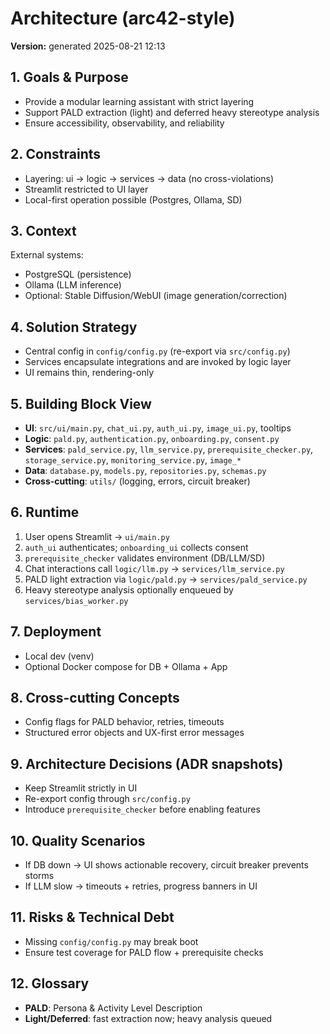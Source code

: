 # Architecture (arc42-style)

**Version:** generated 2025-08-21 12:13

## 1. Goals & Purpose

- Provide a modular learning assistant with strict layering
- Support PALD extraction (light) and deferred heavy stereotype analysis
- Ensure accessibility, observability, and reliability

## 2. Constraints

- Layering: ui → logic → services → data (no cross-violations)
- Streamlit restricted to UI layer
- Local-first operation possible (Postgres, Ollama, SD)

## 3. Context

External systems:
- PostgreSQL (persistence)
- Ollama (LLM inference)
- Optional: Stable Diffusion/WebUI (image generation/correction)

## 4. Solution Strategy

- Central config in `config/config.py` (re-export via `src/config.py`)
- Services encapsulate integrations and are invoked by logic layer
- UI remains thin, rendering-only

## 5. Building Block View

- **UI**: `src/ui/main.py`, `chat_ui.py`, `auth_ui.py`, `image_ui.py`, tooltips
- **Logic**: `pald.py`, `authentication.py`, `onboarding.py`, `consent.py`
- **Services**: `pald_service.py`, `llm_service.py`, `prerequisite_checker.py`, `storage_service.py`, `monitoring_service.py`, `image_*`
- **Data**: `database.py`, `models.py`, `repositories.py`, `schemas.py`
- **Cross-cutting**: `utils/` (logging, errors, circuit breaker)

## 6. Runtime

1. User opens Streamlit → `ui/main.py`
2. `auth_ui` authenticates; `onboarding_ui` collects consent
3. `prerequisite_checker` validates environment (DB/LLM/SD)
4. Chat interactions call `logic/llm.py` → `services/llm_service.py`
5. PALD light extraction via `logic/pald.py` → `services/pald_service.py`
6. Heavy stereotype analysis optionally enqueued by `services/bias_worker.py`

## 7. Deployment

- Local dev (venv)
- Optional Docker compose for DB + Ollama + App

## 8. Cross-cutting Concepts

- Config flags for PALD behavior, retries, timeouts
- Structured error objects and UX-first error messages

## 9. Architecture Decisions (ADR snapshots)

- Keep Streamlit strictly in UI
- Re-export config through `src/config.py`
- Introduce `prerequisite_checker` before enabling features

## 10. Quality Scenarios

- If DB down → UI shows actionable recovery, circuit breaker prevents storms
- If LLM slow → timeouts + retries, progress banners in UI

## 11. Risks & Technical Debt

- Missing `config/config.py` may break boot
- Ensure test coverage for PALD flow + prerequisite checks

## 12. Glossary

- **PALD**: Persona & Activity Level Description
- **Light/Deferred**: fast extraction now; heavy analysis queued
